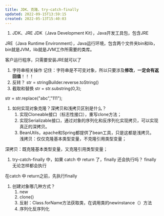 ```yaml
---
title: JDK、克隆、try-catch-finally
updated: 2022-09-15T13:59:15
created: 2022-05-13T15:40:03
---
```


1.  JDK、JRE
JDK（Java Development Kit），Java开发工具包，包含JRE

JRE（Java Runtime Environment），Java运行环境，包含两个文件夹bin和lib，bin就是JVM，lib就是JVM工作所需要的类库。

客户运行程序，只需要安装JRE就可以了
1.  字符串相关操作
记住：字符串是不可变对象，所以只要涉及**修改**，**一定会有返回值**！！！
1.  反转？
str = stringBuilder.reverse.toString()
1.  截取和替换
str = str.substring(0,3);

str = str.replace("abc","111");
1.  如何实现对象克隆？深拷贝和浅拷贝区别是什么？
    1.  实现Cloneable接口（标志性接口），重写clone方法；
    2.  实现Serializable接口，通过对象的序列化和反序列化实现拷贝，可以实现真正的深拷贝。
    3.  BeanUtils，apache和Spring都提供了bean工具，只是这都是浅拷贝。
浅拷贝：仅仅克隆基本类型变量，不克隆引用类型变量；

深拷贝：既克隆基本类型变量，又克隆引用类型变量；
1.  try-catch-finally 中，如果 catch 中 return 了，finally 还会执行吗？
finally无论怎样都会执行

在catch 中 return之前，先执行finally
1.  创建对象哪几种方式？
    1.  new
    2.  clone()
    3.  反射：Class.forName方法获取类，在调用类的newinstance（）方法
    4.  序列化反序列化

